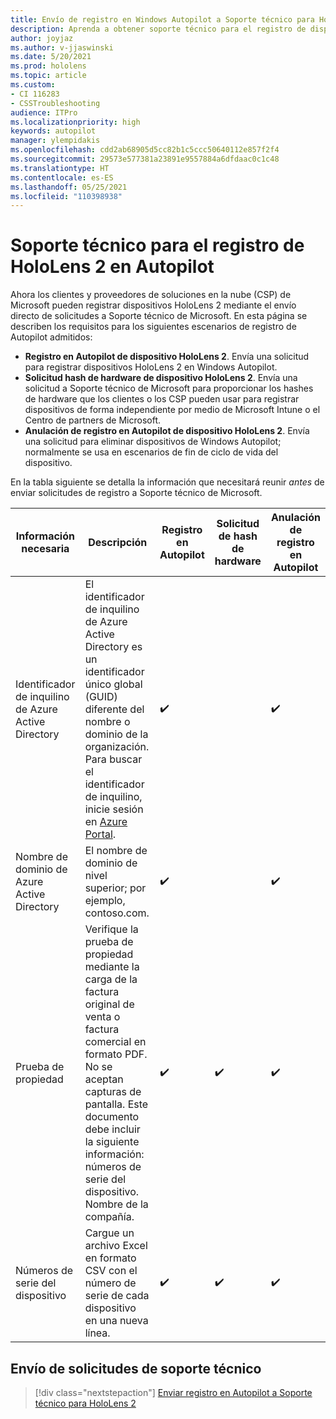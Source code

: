 ```yaml
---
title: Envío de registro en Windows Autopilot a Soporte técnico para HoloLens 2
description: Aprenda a obtener soporte técnico para el registro de dispositivos HoloLens 2 en Autopilot.
author: joyjaz
ms.author: v-jjaswinski
ms.date: 5/20/2021
ms.prod: hololens
ms.topic: article
ms.custom:
- CI 116283
- CSSTroubleshooting
audience: ITPro
ms.localizationpriority: high
keywords: autopilot
manager: ylempidakis
ms.openlocfilehash: cdd2ab68905d5cc82b1c5ccc50640112e857f2f4
ms.sourcegitcommit: 29573e577381a23891e9557884a6dfdaac0c1c48
ms.translationtype: HT
ms.contentlocale: es-ES
ms.lasthandoff: 05/25/2021
ms.locfileid: "110398938"
---
```

# <a name="hololens-2-registration-support-for-autopilot"></a>Soporte técnico para el registro de HoloLens 2 en Autopilot

Ahora los clientes y proveedores de soluciones en la nube (CSP) de Microsoft pueden registrar dispositivos HoloLens 2 mediante el envío directo de solicitudes a Soporte técnico de Microsoft. En esta página se describen los requisitos para los siguientes escenarios de registro de Autopilot admitidos:

- **Registro en Autopilot de dispositivo HoloLens 2**. Envía una solicitud para registrar dispositivos HoloLens 2 en Windows Autopilot.
- **Solicitud hash de hardware de dispositivo HoloLens 2**. Envía una solicitud a Soporte técnico de Microsoft para proporcionar los hashes de hardware que los clientes o los CSP pueden usar para registrar dispositivos de forma independiente por medio de Microsoft Intune o el Centro de partners de Microsoft.
- **Anulación de registro en Autopilot de dispositivo HoloLens 2**. Envía una solicitud para eliminar dispositivos de Windows Autopilot; normalmente se usa en escenarios de fin de ciclo de vida del dispositivo.

En la tabla siguiente se detalla la información que necesitará reunir *antes* de enviar solicitudes de registro a Soporte técnico de Microsoft.

| Información necesaria | Descripción | Registro en Autopilot  | Solicitud de hash de hardware | Anulación de registro en Autopilot |
------------|-------------------------------|--------------------------------------------------|------------------------------|--------------------------------|
|  Identificador de inquilino de Azure Active Directory    |    El identificador de inquilino de Azure Active Directory es un identificador único global (GUID) diferente del nombre o dominio de la organización.    Para buscar el identificador de inquilino, inicie sesión en [Azure Portal](https://portal.azure.com/#blade/Microsoft_AAD_IAM/ActiveDirectoryMenuBlade/Properties).    |     ✔️                         |                              |                         ✔️                        |
|  Nombre de dominio de Azure Active Directory    |   El nombre de dominio de nivel superior; por ejemplo, contoso.com.    |     ✔️                         |                              |                         ✔️                        |
|  Prueba de propiedad    |   Verifique la prueba de propiedad mediante la carga de la factura original de venta o factura comercial en formato PDF. No se aceptan capturas de pantalla. Este documento debe incluir la siguiente información: números de serie del dispositivo. Nombre de la compañía.     |     ✔️                         |              ✔️                |                         ✔️                        |
|  Números de serie del dispositivo    |   Cargue un archivo Excel en formato CSV con el número de serie de cada dispositivo en una nueva línea.     |     ✔️                         |              ✔️                |                         ✔️                        |

## <a name="submit-support-requests"></a>Envío de solicitudes de soporte técnico

> [!div class="nextstepaction"]
> [Enviar registro en Autopilot a Soporte técnico para HoloLens 2](https://prod.support.services.microsoft.com/supportrequestform/0d8bf192-cab7-6d39-143d-5a17840b9f5f)
